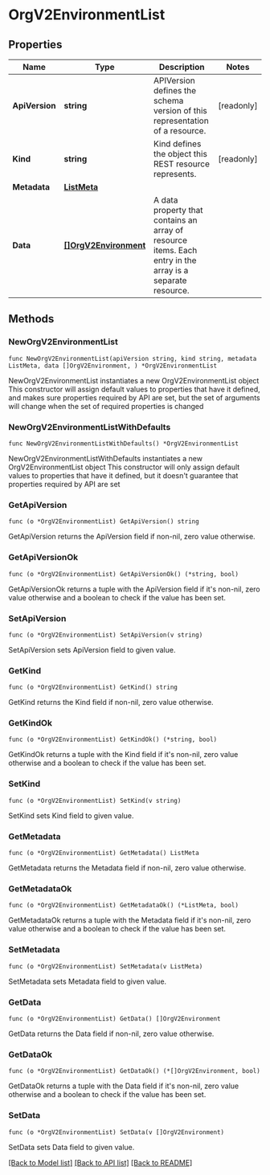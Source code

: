 # OrgV2EnvironmentList

## Properties

Name | Type | Description | Notes
------------ | ------------- | ------------- | -------------
**ApiVersion** | **string** | APIVersion defines the schema version of this representation of a resource. | [readonly] 
**Kind** | **string** | Kind defines the object this REST resource represents. | [readonly] 
**Metadata** | [**ListMeta**](ListMeta.md) |  | 
**Data** | [**[]OrgV2Environment**](OrgV2Environment.md) | A data property that contains an array of resource items. Each entry in the array is a separate resource. | 

## Methods

### NewOrgV2EnvironmentList

`func NewOrgV2EnvironmentList(apiVersion string, kind string, metadata ListMeta, data []OrgV2Environment, ) *OrgV2EnvironmentList`

NewOrgV2EnvironmentList instantiates a new OrgV2EnvironmentList object
This constructor will assign default values to properties that have it defined,
and makes sure properties required by API are set, but the set of arguments
will change when the set of required properties is changed

### NewOrgV2EnvironmentListWithDefaults

`func NewOrgV2EnvironmentListWithDefaults() *OrgV2EnvironmentList`

NewOrgV2EnvironmentListWithDefaults instantiates a new OrgV2EnvironmentList object
This constructor will only assign default values to properties that have it defined,
but it doesn't guarantee that properties required by API are set

### GetApiVersion

`func (o *OrgV2EnvironmentList) GetApiVersion() string`

GetApiVersion returns the ApiVersion field if non-nil, zero value otherwise.

### GetApiVersionOk

`func (o *OrgV2EnvironmentList) GetApiVersionOk() (*string, bool)`

GetApiVersionOk returns a tuple with the ApiVersion field if it's non-nil, zero value otherwise
and a boolean to check if the value has been set.

### SetApiVersion

`func (o *OrgV2EnvironmentList) SetApiVersion(v string)`

SetApiVersion sets ApiVersion field to given value.


### GetKind

`func (o *OrgV2EnvironmentList) GetKind() string`

GetKind returns the Kind field if non-nil, zero value otherwise.

### GetKindOk

`func (o *OrgV2EnvironmentList) GetKindOk() (*string, bool)`

GetKindOk returns a tuple with the Kind field if it's non-nil, zero value otherwise
and a boolean to check if the value has been set.

### SetKind

`func (o *OrgV2EnvironmentList) SetKind(v string)`

SetKind sets Kind field to given value.


### GetMetadata

`func (o *OrgV2EnvironmentList) GetMetadata() ListMeta`

GetMetadata returns the Metadata field if non-nil, zero value otherwise.

### GetMetadataOk

`func (o *OrgV2EnvironmentList) GetMetadataOk() (*ListMeta, bool)`

GetMetadataOk returns a tuple with the Metadata field if it's non-nil, zero value otherwise
and a boolean to check if the value has been set.

### SetMetadata

`func (o *OrgV2EnvironmentList) SetMetadata(v ListMeta)`

SetMetadata sets Metadata field to given value.


### GetData

`func (o *OrgV2EnvironmentList) GetData() []OrgV2Environment`

GetData returns the Data field if non-nil, zero value otherwise.

### GetDataOk

`func (o *OrgV2EnvironmentList) GetDataOk() (*[]OrgV2Environment, bool)`

GetDataOk returns a tuple with the Data field if it's non-nil, zero value otherwise
and a boolean to check if the value has been set.

### SetData

`func (o *OrgV2EnvironmentList) SetData(v []OrgV2Environment)`

SetData sets Data field to given value.



[[Back to Model list]](../README.md#documentation-for-models) [[Back to API list]](../README.md#documentation-for-api-endpoints) [[Back to README]](../README.md)


